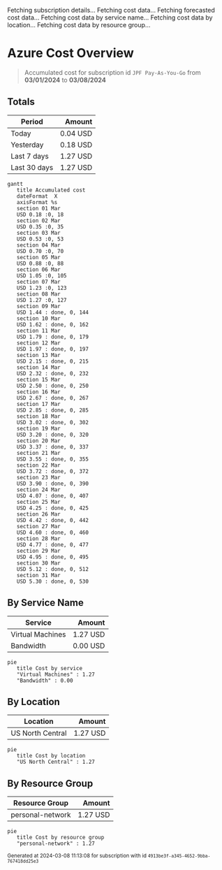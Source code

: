 Fetching subscription details...
Fetching cost data...
Fetching forecasted cost data...
Fetching cost data by service name...
Fetching cost data by location...
Fetching cost data by resource group...
# Azure Cost Overview

> Accumulated cost for subscription id `JPF Pay-As-You-Go` from **03/01/2024** to **03/08/2024**

## Totals

|Period|Amount|
|---|---:|
|Today|0.04 USD|
|Yesterday|0.18 USD|
|Last 7 days|1.27 USD|
|Last 30 days|1.27 USD|

```mermaid
gantt
   title Accumulated cost
   dateFormat  X
   axisFormat %s
   section 01 Mar
   USD 0.18 :0, 18
   section 02 Mar
   USD 0.35 :0, 35
   section 03 Mar
   USD 0.53 :0, 53
   section 04 Mar
   USD 0.70 :0, 70
   section 05 Mar
   USD 0.88 :0, 88
   section 06 Mar
   USD 1.05 :0, 105
   section 07 Mar
   USD 1.23 :0, 123
   section 08 Mar
   USD 1.27 :0, 127
   section 09 Mar
   USD 1.44 : done, 0, 144
   section 10 Mar
   USD 1.62 : done, 0, 162
   section 11 Mar
   USD 1.79 : done, 0, 179
   section 12 Mar
   USD 1.97 : done, 0, 197
   section 13 Mar
   USD 2.15 : done, 0, 215
   section 14 Mar
   USD 2.32 : done, 0, 232
   section 15 Mar
   USD 2.50 : done, 0, 250
   section 16 Mar
   USD 2.67 : done, 0, 267
   section 17 Mar
   USD 2.85 : done, 0, 285
   section 18 Mar
   USD 3.02 : done, 0, 302
   section 19 Mar
   USD 3.20 : done, 0, 320
   section 20 Mar
   USD 3.37 : done, 0, 337
   section 21 Mar
   USD 3.55 : done, 0, 355
   section 22 Mar
   USD 3.72 : done, 0, 372
   section 23 Mar
   USD 3.90 : done, 0, 390
   section 24 Mar
   USD 4.07 : done, 0, 407
   section 25 Mar
   USD 4.25 : done, 0, 425
   section 26 Mar
   USD 4.42 : done, 0, 442
   section 27 Mar
   USD 4.60 : done, 0, 460
   section 28 Mar
   USD 4.77 : done, 0, 477
   section 29 Mar
   USD 4.95 : done, 0, 495
   section 30 Mar
   USD 5.12 : done, 0, 512
   section 31 Mar
   USD 5.30 : done, 0, 530
```

## By Service Name

|Service|Amount|
|---|---:|
|Virtual Machines|1.27 USD|
|Bandwidth|0.00 USD|

```mermaid
pie
   title Cost by service
   "Virtual Machines" : 1.27
   "Bandwidth" : 0.00
```

## By Location

|Location|Amount|
|---|---:|
|US North Central|1.27 USD|

```mermaid
pie
   title Cost by location
   "US North Central" : 1.27
```

## By Resource Group

|Resource Group|Amount|
|---|---:|
|personal-network|1.27 USD|

```mermaid
pie
   title Cost by resource group
   "personal-network" : 1.27
```

<sup>Generated at 2024-03-08 11:13:08 for subscription with id `4913be3f-a345-4652-9bba-767418dd25e3`</sup>

